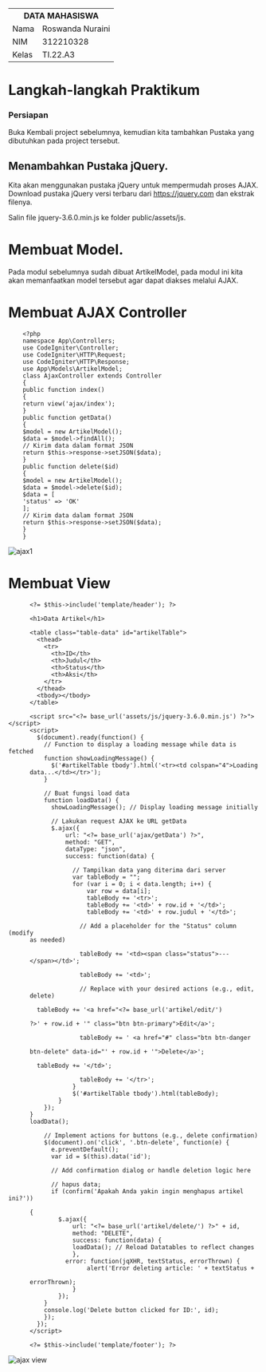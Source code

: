 <table>
  <tr>
    <th colspan="2">DATA MAHASISWA</th>
  </tr>
  <tr>
    <td>Nama</td>
    <td>Roswanda Nuraini</td>
  </tr>
  <tr>
    <td>NIM</td>
    <td>312210328</td>
  </tr>
  <tr>
    <td>Kelas</td>
    <td>TI.22.A3</td>
  </tr>
</table>

# Langkah-langkah Praktikum

### Persiapan

Buka Kembali project sebelumnya, kemudian kita tambahkan Pustaka yang dibutuhkan pada project tersebut.

## Menambahkan Pustaka jQuery.

Kita akan menggunakan pustaka jQuery untuk mempermudah proses AJAX. Download pustaka jQuery versi terbaru dari https://jquery.com dan ekstrak filenya.

Salin file jquery-3.6.0.min.js ke folder public/assets/js.

# Membuat Model.

Pada modul sebelumnya sudah dibuat ArtikelModel, pada modul ini kita akan memanfaatkan model tersebut agar dapat diakses melalui AJAX.

# Membuat AJAX Controller

        <?php
        namespace App\Controllers;
        use CodeIgniter\Controller;
        use CodeIgniter\HTTP\Request;
        use CodeIgniter\HTTP\Response;
        use App\Models\ArtikelModel;
        class AjaxController extends Controller
        {
        public function index()
        {
        return view('ajax/index');
        }
        public function getData()
        {
        $model = new ArtikelModel();
        $data = $model->findAll();
        // Kirim data dalam format JSON
        return $this->response->setJSON($data);
        }
        public function delete($id)
        {
        $model = new ArtikelModel();
        $data = $model->delete($id);
        $data = [
        'status' => 'OK'
        ];
        // Kirim data dalam format JSON
        return $this->response->setJSON($data);
        }
        }

![ajax1](https://github.com/roswanda11/lab11web-php-ci/assets/115516632/8116d4cf-0d5e-4adc-bb00-4faa68a1ba91)

# Membuat View

          <?= $this->include('template/header'); ?>
          
          <h1>Data Artikel</h1>
          
          <table class="table-data" id="artikelTable">
            <thead>
              <tr>
                <th>ID</th>
                <th>Judul</th>
                <th>Status</th>
                <th>Aksi</th>
              </tr>
            </thead>
            <tbody></tbody>
          </table>
          
          <script src="<?= base_url('assets/js/jquery-3.6.0.min.js') ?>"></script>
          <script>
            $(document).ready(function() {
              // Function to display a loading message while data is fetched
              function showLoadingMessage() {
                $('#artikelTable tbody').html('<tr><td colspan="4">Loading
          data...</td></tr>');                                    
              }
          
              // Buat fungsi load data
              function loadData() {
                showLoadingMessage(); // Display loading message initially
          
                // Lakukan request AJAX ke URL getData
                $.ajax({
                    url: "<?= base_url('ajax/getData') ?>",
                    method: "GET",
                    dataType: "json",
                    success: function(data) {
          
                      // Tampilkan data yang diterima dari server
                      var tableBody = "";
                      for (var i = 0; i < data.length; i++) {
                          var row = data[i];
                          tableBody += '<tr>';
                          tableBody += '<td>' + row.id + '</td>';
                          tableBody += '<td>' + row.judul + '</td>';
          
                        // Add a placeholder for the "Status" column (modify
          as needed)
          
                        tableBody += '<td><span class="status">---
          </span></td>';
          
                        tableBody += '<td>';
          
                        // Replace with your desired actions (e.g., edit,
          delete)
          
            tableBody += '<a href="<?= base_url('artikel/edit/')
          
          ?>' + row.id + '" class="btn btn-primary">Edit</a>';
          
                        tableBody += ' <a href="#" class="btn btn-danger
          
          btn-delete" data-id="' + row.id + '">Delete</a>';
          
            tableBody += '</td>';
          
                        tableBody += '</tr>';
                      }
                      $('#artikelTable tbody').html(tableBody);
                  }
              });
          }
          loadData();
          
              // Implement actions for buttons (e.g., delete confirmation)
              $(document).on('click', '.btn-delete', function(e) {
                e.preventDefault();
                var id = $(this).data('id');
          
                // Add confirmation dialog or handle deletion logic here
                
                // hapus data;
                if (confirm('Apakah Anda yakin ingin menghapus artikel ini?'))
          
          {
                  $.ajax({
                      url: "<?= base_url('artikel/delete/') ?>" + id,
                      method: "DELETE",
                      success: function(data) {
                      loadData(); // Reload Datatables to reflect changes
                      },
                    error: function(jqXHR, textStatus, errorThrown) {
                          alert('Error deleting article: ' + textStatus +
          
          errorThrown);
                      }
                  });
              }
              console.log('Delete button clicked for ID:', id);
              });
            });
          </script>
          
          <?= $this->include('template/footer'); ?>

![ajax view](https://github.com/roswanda11/lab11web-php-ci/assets/115516632/4332d8aa-22f9-4816-a84d-9b47123ece73)
